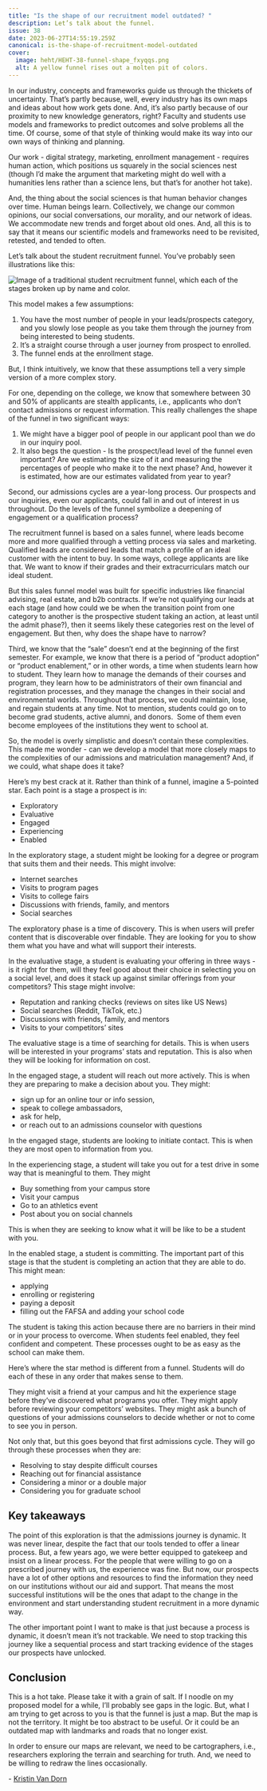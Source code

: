 ```yaml
---
title: "Is the shape of our recruitment model outdated? "
description: Let’s talk about the funnel.
issue: 38
date: 2023-06-27T14:55:19.259Z
canonical: is-the-shape-of-recruitment-model-outdated
cover:
  image: heht/HEHT-38-funnel-shape_fxyqqs.png
  alt: A yellow funnel rises out a molten pit of colors.
---
```

In our industry, concepts and frameworks guide us through the thickets of uncertainty. That’s partly because, well, every industry has its own maps and ideas about how work gets done. And, it’s also partly because of our proximity to new knowledge generators, right? Faculty and students use models and frameworks to predict outcomes and solve problems all the time. Of course, some of that style of thinking would make its way into our own ways of thinking and planning. 

Our work - digital strategy, marketing, enrollment management - requires human action, which positions us squarely in the social sciences nest (though I’d make the argument that marketing might do well with a humanities lens rather than a science lens, but that’s for another hot take). 

And, the thing about the social sciences is that human behavior changes over time. Human beings learn. Collectively, we change our common opinions, our social conversations, our morality, and our network of ideas. We accommodate new trends and forget about old ones. And, all this is to say that it means our scientific models and frameworks need to be revisited, retested, and tended to often. 

Let’s talk about the student recruitment funnel. You’ve probably seen illustrations like this: 

![Image of a traditional student recruitment funnel, which each of the stages broken up by name and color.](/assets/uploads/heht-38-outdated-funnel.jpeg)

This model makes a few assumptions: 

1. You have the most number of people in your leads/prospects category, and you slowly lose people as you take them through the journey from being interested to being students. 
2. It’s a straight course through a user journey from prospect to enrolled. 
3. The funnel ends at the enrollment stage. 

But, I think intuitively, we know that these assumptions tell a very simple version of a more complex story. 

For one, depending on the college, we know that somewhere between 30 and 50% of applicants are stealth applicants, i.e., applicants who don’t contact admissions or request information. This really challenges the shape of the funnel in two significant ways: 

1. We might have a bigger pool of people in our applicant pool than we do in our inquiry pool. 
2. It also begs the question - Is the prospect/lead level of the funnel even important? Are we estimating the size of it and measuring the percentages of people who make it to the next phase? And, however it is estimated, how are our estimates validated from year to year? 

Second, our admissions cycles are a year-long process. Our prospects and our inquiries, even our applicants, could fall in and out of interest in us throughout. Do the levels of the funnel symbolize a deepening of engagement or a qualification process? 

The recruitment funnel is based on a sales funnel, where leads become more and more qualified through a vetting process via sales and marketing. Qualified leads are considered leads that match a profile of an ideal customer with the intent to buy. In some ways, college applicants are like that. We want to know if their grades and their extracurriculars match our ideal student. 

But this sales funnel model was built for specific industries like financial advising, real estate, and b2b contracts. If we’re not qualifying our leads at each stage (and how could we be when the transition point from one category to another is the prospective student taking an action, at least until the admit phase?), then it seems likely these categories rest on the level of engagement. But then, why does the shape have to narrow? 

Third, we know that the “sale” doesn’t end at the beginning of the first semester. For example, we know that there is a period of “product adoption” or “product enablement,” or in other words, a time when students learn how to student. They learn how to manage the demands of their courses and program, they learn how to be administrators of their own financial and registration processes, and they manage the changes in their social and environmental worlds. Throughout that process, we could maintain, lose, and regain students at any time. Not to mention, students could go on to become grad students, active alumni, and donors.  Some of them even become employees of the institutions they went to school at.

So, the model is overly simplistic and doesn’t contain these complexities. This made me wonder - can we develop a model that more closely maps to the complexities of our admissions and matriculation management? And, if we could, what shape does it take? 

Here’s my best crack at it. Rather than think of a funnel, imagine a 5-pointed star. Each point is a stage a prospect is in: 

* Exploratory
* Evaluative 
* Engaged
* Experiencing 
* Enabled 

In the exploratory stage, a student might be looking for a degree or program that suits them and their needs. This might involve: 

* Internet searches 
* Visits to program pages 
* Visits to college fairs 
* Discussions with friends, family, and mentors
* Social searches

The exploratory phase is a time of discovery. This is when users will prefer content that is discoverable over findable. They are looking for you to show them what you have and what will support their interests. 

In the evaluative stage, a student is evaluating your offering in three ways - is it right for them, will they feel good about their choice in selecting you on a social level, and does it stack up against similar offerings from your competitors? This stage might involve: 

* Reputation and ranking checks (reviews on sites like US News) 
* Social searches (Reddit, TikTok, etc.)
* Discussions with friends, family, and mentors 
* Visits to your competitors’ sites

The evaluative stage is a time of searching for details. This is when users will be interested in your programs’ stats and reputation. This is also when they will be looking for information on cost. 

In the engaged stage, a student will reach out more actively. This is when they are preparing to make a decision about you. They might: 

* sign up for an online tour or info session,
* speak to college ambassadors,
* ask for help,  
* or reach out to an admissions counselor with questions

In the engaged stage, students are looking to initiate contact. This is when they are most open to information from you. 

In the experiencing stage, a student will take you out for a test drive in some way that is meaningful to them. They might 

* Buy something from your campus store 
* Visit your campus
* Go to an athletics event 
* Post about you on social channels 

This is when they are seeking to know what it will be like to be a student with you. 

In the enabled stage, a student is committing. The important part of this stage is that the student is completing an action that they are able to do. This might mean: 

* applying 
* enrolling or registering 
* paying a deposit 
* filling out the FAFSA and adding your school code

The student is taking this action because there are no barriers in their mind or in your process to overcome. When students feel enabled, they feel confident and competent. These processes ought to be as easy as the school can make them. 

Here’s where the star method is different from a funnel. Students will do each of these in any order that makes sense to them. 

They might visit a friend at your campus and hit the experience stage before they’ve discovered what programs you offer. They might apply before reviewing your competitors’ websites. They might ask a bunch of questions of your admissions counselors to decide whether or not to come to see you in person. 

Not only that, but this goes beyond that first admissions cycle. They will go through these processes when they are:  

* Resolving to stay despite difficult courses
* Reaching out for financial assistance
* Considering a minor or a double major
* Considering you for graduate school

## Key takeaways 

The point of this exploration is that the admissions journey is dynamic. It was never linear, despite the fact that our tools tended to offer a linear process. But, a few years ago, we were better equipped to gatekeep and insist on a linear process. For the people that were willing to go on a prescribed journey with us, the experience was fine. But now, our prospects have a lot of other options and resources to find the information they need on our institutions without our aid and support. That means the most successful institutions will be the ones that adapt to the change in the environment and start understanding student recruitment in a more dynamic way. 

The other important point I want to make is that just because a process is dynamic, it doesn’t mean it’s not trackable. We need to stop tracking this journey like a sequential process and start tracking evidence of the stages our prospects have unlocked. 

## Conclusion

This is a hot take. Please take it with a grain of salt. If I noodle on my proposed model for a while, I’ll probably see gaps in the logic. But, what I am trying to get across to you is that the funnel is just a map. But the map is not the territory. It might be too abstract to be useful. Or it could be an outdated map with landmarks and roads that no longer exist.  

In order to ensure our maps are relevant, we need to be cartographers, i.e., researchers exploring the terrain and searching for truth. And, we need to be willing to redraw the lines occasionally.

\-﻿ [Kristin Van Dorn](https://www.linkedin.com/in/kristinvandorn/)